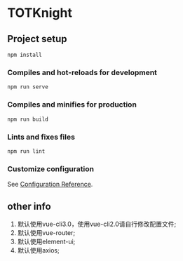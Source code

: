 # TOTKnight

## Project setup
```
npm install
```

### Compiles and hot-reloads for development
```
npm run serve
```

### Compiles and minifies for production
```
npm run build
```

### Lints and fixes files
```
npm run lint
```

### Customize configuration
See [Configuration Reference](https://cli.vuejs.org/config/).

## other info
1. 默认使用vue-cli3.0，使用vue-cli2.0请自行修改配置文件;
2. 默认使用vue-router;
3. 默认使用element-ui;
4. 默认使用axios;
